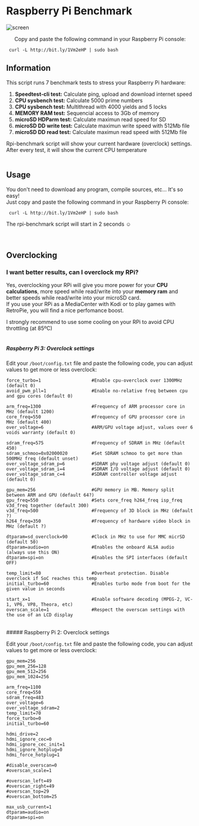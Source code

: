 # Raspberry Pi Benchmark

![screen](https://i.imgur.com/rgrumzQ.png)

<p align="center">Copy and paste the following command in your Raspberry Pi console:</p>

     curl -L http://bit.ly/1Vm2eHP | sudo bash

## Information

This script runs 7 benchmark tests to stress your Raspberry Pi hardware:

1. **Speedtest-cli test:** Calculate ping, upload and download internet speed
2. **CPU sysbench test:** Calculate 5000 prime numbers
3. **CPU sysbench test:** Multithread with 4000 yields and 5 locks
4. **MEMORY RAM test:** Sequencial access to 3Gb of memory
5. **microSD HDParm test:** Calculate maximun read speed for SD
6. **microSD DD write test:** Calculate maximun write speed with 512Mb file
7. **microSD DD read test:** Calculate maximun read speed with 512Mb file


Rpi-benchmark script will show your current hardware (overclock) settings. After every test, it will show the current CPU temperature
<br>
<br>
## Usage

You don't need to download any program, compile sources, etc... It's so easy!  
Just copy and paste the following command in your Raspberry Pi console:

     curl -L http://bit.ly/1Vm2eHP | sudo bash

The rpi-benchmark script will start in 2 seconds :relaxed:
<br>
<br>
<br>
## Overclocking
### I want better results, can I overclock my RPi?

Yes, overclocking your RPi will give you more power for your **CPU calculations**, more speed while read/write into your **memory ram** and better speeds while read/write into your microSD card.  
If you use your RPi as a MediaCenter with Kodi or to play games with RetroPie, you will find a nice perfomance boost.

I strongly recommend to use some cooling on your RPi to avoid CPU throttling (at 85ºC)
<br>
<br>
##### Raspberry Pi 3: Overclock settings

Edit your `/boot/config.txt` file and paste the following code, you can adjust values to get more or less overclock:

    force_turbo=1                   #Enable cpu-overclock over 1300MHz (default 0)
    avoid_pwm_pll=1                 #Enable no-relative freq between cpu and gpu cores (default 0)
    
    arm_freq=1300                   #Frequency of ARM processor core in MHz (default 1200)
    core_freq=550                   #Frequency of GPU processor core in MHz (default 400)
    over_voltage=6                  #ARM/GPU voltage adjust, values over 6 voids warranty (default 0)
    
    sdram_freq=575                  #Frequency of SDRAM in MHz (default 450)
    sdram_schmoo=0x02000020         #Set SDRAM schmoo to get more than 500MHz freq (default unset)
    over_voltage_sdram_p=6          #SDRAM phy voltage adjust (default 0)
    over_voltage_sdram_i=4          #SDRAM I/O voltage adjust (default 0)
    over_voltage_sdram_c=4          #SDRAM controller voltage adjust (default 0)
    
    gpu_mem=256                     #GPU memory in MB. Memory split between ARM and GPU (default 64?)
    gpu_freq=550                    #Sets core_freq h264_freq isp_freq v3d_freq together (default 300)
    v3d_freq=500                    #Frequency of 3D block in MHz (default ?)
    h264_freq=350                   #Frequency of hardware video block in MHz (default ?)
    
    dtparam=sd_overclock=90         #Clock in MHz to use for MMC micrSD (default 50)
    dtparam=audio=on                #Enables the onboard ALSA audio (always use this ON)
    dtparam=spi=on                  #Enables the SPI interfaces (default OFF)
    
    temp_limit=80                   #Overheat protection. Disable overclock if SoC reaches this temp
    initial_turbo=60                #Enables turbo mode from boot for the given value in seconds
    
    start_x=1                       #Enable software decoding (MPEG-2, VC-1, VP6, VP8, Theora, etc)
    overscan_scale=1                #Respect the overscan settings with the use of an LCD display
<br>
##### Raspberry Pi 2: Overclock settings

Edit your `/boot/config.txt` file and paste the following code, you can adjust values to get more or less overclock:

    gpu_mem=256
    gpu_mem_256=128
    gpu_mem_512=256
    gpu_mem_1024=256
    
    arm_freq=1100
    core_freq=550
    sdram_freq=483
    over_voltage=6
    over_voltage_sdram=2
    temp_limit=70
    force_turbo=0
    initial_turbo=60
    
    hdmi_drive=2
    hdmi_ignore_cec=0
    hdmi_ignore_cec_init=1
    hdmi_ignore_hotplug=0
    hdmi_force_hotplug=1
    
    #disable_overscan=0
    #overscan_scale=1
    
    #overscan_left=49
    #overscan_right=49
    #overscan_top=29
    #overscan_bottom=25
    
    max_usb_current=1
    dtparam=audio=on
    dtparam=spi=on
